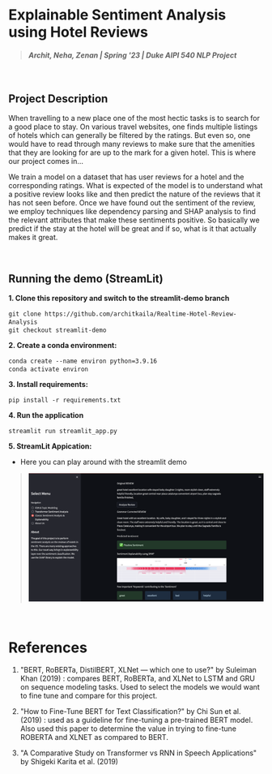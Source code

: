 # Explainable Sentiment Analysis using Hotel Reviews
> #### _Archit, Neha, Zenan | Spring '23 | Duke AIPI 540 NLP Project_
&nbsp;

## Project Description
When travelling to a new place one of the most hectic tasks is to search for a good place to stay. On various travel websites, one finds multiple listings of hotels which can generally be filtered by the ratings. But even so, one would have to read through many reviews to make sure that the amenities that they are looking for are up to the mark for a given hotel. This is where our project comes in...

We train a model on a dataset that has user reviews for a hotel and the corresponding ratings. What is expected of the model is to understand what a positive review looks like and then predict the nature of the reviews that it has not seen before. Once we have found out the sentiment of the review, we employ techniques like dependency parsing and SHAP analysis to find the relevant attributes that make these sentiments positive. So basically we predict if the stay at the hotel will be great and if so, what is it that actually makes it great.


&nbsp;
&nbsp;
## Running the demo (StreamLit)

**1. Clone this repository and switch to the streamlit-demo branch**
```
git clone https://github.com/architkaila/Realtime-Hotel-Review-Analysis
git checkout streamlit-demo
```
**2. Create a conda environment:** 
```
conda create --name environ python=3.9.16
conda activate environ
```
**3. Install requirements:** 
```
pip install -r requirements.txt
```
**4. Run the application**
```
streamlit run streamlit_app.py
```
**5. StreamLit Appication:**
* Here you can play around with the streamlit demo 
>![img.png](data/images/dashboard.png)

&nbsp;
# References

1. "BERT, RoBERTa, DistilBERT, XLNet — which one to use?" by Suleiman Khan (2019) : compares BERT, RoBERTa, and XLNet to LSTM and GRU on sequence modeling tasks. Used to select the models we would want to fine tune and compare for this project.

2. "How to Fine-Tune BERT for Text Classification?" by Chi Sun et al. (2019) : used as a guideline for fine-tuning a pre-trained BERT model. Also used this paper to determine the value in trying to fine-tune ROBERTA and XLNET as compared to BERT.

3. "A Comparative Study on Transformer vs RNN in Speech Applications" by Shigeki Karita et al. (2019)



